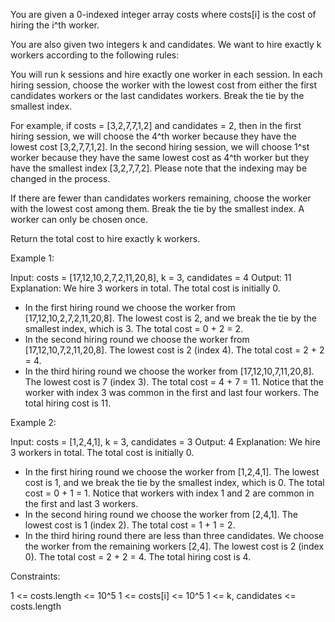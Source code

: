 You are given a 0-indexed integer array costs where costs[i] is the cost of
hiring the i^th worker.

You are also given two integers k and candidates. We want to hire exactly k
workers according to the following rules:


You will run k sessions and hire exactly one worker in each session.
In each hiring session, choose the worker with the lowest cost from either
the first candidates workers or the last candidates workers. Break the tie by
the smallest index.

For example, if costs = [3,2,7,7,1,2] and candidates = 2, then in the first
hiring session, we will choose the 4^th worker because they have the lowest
cost [3,2,7,7,1,2].
In the second hiring session, we will choose 1^st worker because they have
the same lowest cost as 4^th worker but they have the smallest index
[3,2,7,7,2]. Please note that the indexing may be changed in the
process.


If there are fewer than candidates workers remaining, choose the worker with
the lowest cost among them. Break the tie by the smallest index.
A worker can only be chosen once.


Return the total cost to hire exactly k workers.


Example 1:


Input: costs = [17,12,10,2,7,2,11,20,8], k = 3, candidates = 4
Output: 11
Explanation: We hire 3 workers in total. The total cost is initially 0.
- In the first hiring round we choose the worker from
[17,12,10,2,7,2,11,20,8]. The lowest cost is 2, and we break the tie by the
smallest index, which is 3. The total cost = 0 + 2 = 2.
- In the second hiring round we choose the worker from
[17,12,10,7,2,11,20,8]. The lowest cost is 2 (index 4). The total cost = 2 +
2 = 4.
- In the third hiring round we choose the worker from [17,12,10,7,11,20,8].
The lowest cost is 7 (index 3). The total cost = 4 + 7 = 11. Notice that the
worker with index 3 was common in the first and last four workers.
The total hiring cost is 11.


Example 2:


Input: costs = [1,2,4,1], k = 3, candidates = 3
Output: 4
Explanation: We hire 3 workers in total. The total cost is initially 0.
- In the first hiring round we choose the worker from [1,2,4,1]. The lowest
cost is 1, and we break the tie by the smallest index, which is 0. The total
cost = 0 + 1 = 1. Notice that workers with index 1 and 2 are common in the
first and last 3 workers.
- In the second hiring round we choose the worker from [2,4,1]. The lowest
cost is 1 (index 2). The total cost = 1 + 1 = 2.
- In the third hiring round there are less than three candidates. We choose
the worker from the remaining workers [2,4]. The lowest cost is 2 (index 0).
The total cost = 2 + 2 = 4.
The total hiring cost is 4.



Constraints:


1 <= costs.length <= 10^5 
1 <= costs[i] <= 10^5
1 <= k, candidates <= costs.length




